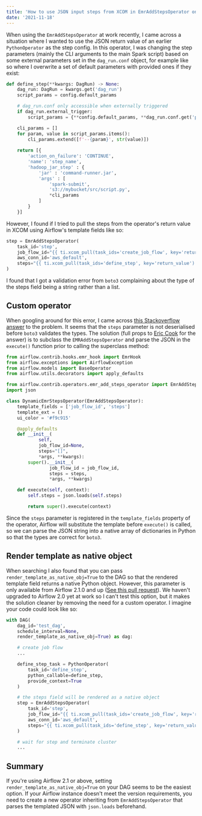 ```yaml
---
title: 'How to use JSON input steps from XCOM in EmrAddStepsOperator on Airflow'
date: '2021-11-18'
---
```


When using the `EmrAddStepsOperator` at work recently, I came across a situation where I wanted to use the JSON return value of an earlier `PythonOperator` as the step config.
In this operator, I was changing the step parameters (mainly the CLI arguments to the main Spark script) based on some external parameters set in the `dag_run.conf` object, for example like so where I overwrite a set of default parameters with provided ones if they exist:

```python
def define_step(**kwargs: DagRun) -> None:
    dag_run: DagRun = kwargs.get('dag_run')
    script_params = config.default_params

    # dag_run.conf only accessible when externally triggered
    if dag_run.external_trigger:
        script_params = {**config.default_params, **dag_run.conf.get('params', {})}

    cli_params = []
    for param, value in script_params.items():
        cli_params.extend([f'--{param}', str(value)])
    
    return [{
        'action_on_failure': 'CONTINUE',
        'name': 'step_name',
        'hadoop_jar_step' : {
            'jar' : 'command-runner.jar',
            'args' : [
                'spark-submit',
                's3://mybucket/src/script.py',
                *cli_params
            ]
        }
    }]
```

However, I found if I tried to pull the steps from the operator's return value in XCOM using Airflow's template fields like so:

```python
step = EmrAddStepsOperator(
    task_id='step',
    job_flow_id="{{ ti.xcom_pull(task_ids='create_job_flow', key='return_value') }}",
    aws_conn_id='aws_default',
    steps="{{ ti.xcom_pull(task_ids='define_step', key='return_value') }}"
)
```

I found that I got a validation error from `boto3` complaining about the type of the steps field being a string rather than a list.

## Custom operator

When googling around for this error, I came across [this Stackoverflow answer](https://stackoverflow.com/questions/58242701/using-json-input-variables-in-airflow-emr-operator-steps) to the problem. It seems that the `steps` parameter is not deserialised before `boto3` validates the types. The solution (full props to [Eric Cook](https://stackoverflow.com/users/12684770/eric-cook) for the answer) is to subclass the `EMRAddStepsOperator` and parse the JSON in the `execute()` function prior to calling the superclass method:

```python
from airflow.contrib.hooks.emr_hook import EmrHook
from airflow.exceptions import AirflowException
from airflow.models import BaseOperator
from airflow.utils.decorators import apply_defaults

from airflow.contrib.operators.emr_add_steps_operator import EmrAddStepsOperator
import json

class DynamicEmrStepsOperator(EmrAddStepsOperator):
    template_fields = ['job_flow_id', 'steps']
    template_ext = ()
    ui_color = '#f9c915'

    @apply_defaults
    def __init__(
            self,
            job_flow_id=None,
            steps="[]",
            *args, **kwargs):
        super().__init__(
                job_flow_id = job_flow_id,
                steps = steps,
                *args, **kwargs)

    def execute(self, context):
        self.steps = json.loads(self.steps)

        return super().execute(context)
```

Since the `steps` parameter is registered in the `template_fields` property of the operator, Airflow will substitute the template before `execute()` is called, so we can parse the JSON string into a native array of dictionaries in Python so that the types are correct for `boto3`.

## Render template as native object

When searching I also found that you can pass `render_template_as_native_obj=True` to the DAG so that the rendered template field returns a native Python object. However, this parameter is only available from Airflow 2.1.0 and up ([See this pull request](https://github.com/apache/airflow/pull/14603)). We haven't upgraded to Airflow 2.0 yet at work so I can't test this option, but it makes the solution cleaner by removing the need for a custom operator. I imagine your code could look like so:

```python
with DAG(
    dag_id='test_dag',
    schedule_interval=None,
    render_template_as_native_obj=True) as dag:

    # create job flow
    ...

    define_step_task = PythonOperator(
        task_id='define_step',
        python_callable=define_step,
        provide_context=True
    )

    # the steps field will be rendered as a native object
    step = EmrAddStepsOperator(
        task_id='step',
        job_flow_id="{{ ti.xcom_pull(task_ids='create_job_flow', key='return_value') }}",
        aws_conn_id='aws_default',
        steps="{{ ti.xcom_pull(task_ids='define_step', key='return_value') }}"
    )

    # wait for step and terminate cluster
    ...

```

## Summary

If you're using Airflow 2.1 or above, setting `render_template_as_native_obj=True` on your DAG seems to be the easiest option. If your Airflow instance doesn't meet the version requirements, you need to create a new operator inheriting from `EmrAddStepsOperator` that parses the templated JSON with `json.loads` beforehand.